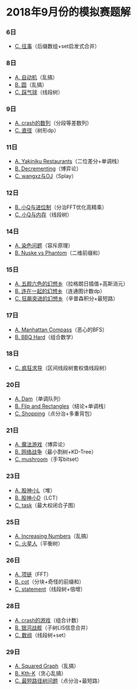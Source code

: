 ﻿# 2018年9月份的模拟赛题解

### 6日

- [C. 往事](http://www.ebola.pro/article/solutions/20180906_C)（后缀数组+set启发式合并）

### 8日

- [A. 自动机](http://www.ebola.pro/article/solutions/20180908_A)（乱搞）
- [B. 圆](http://www.ebola.pro/article/solutions/20180908_B)（乱搞）
- [C. 踩气球](http://www.ebola.pro/article/solutions/20180908_C)（线段树）

### 9日

- [A. crash的数列](http://www.ebola.pro/article/solutions/20180909_A)（分段等差数列）
- [C. 直径](http://www.ebola.pro/article/solutions/20180909_C)（树形dp）

### 11日

- [A. Yakiniku Restaurants](http://www.ebola.pro/article/solutions/20180911_A)（二位差分+单调栈）
- [B. Decrementing](http://www.ebola.pro/article/solutions/20180911_B)（博弈论）
- [C. wangxz与OJ](http://www.ebola.pro/article/solutions/20180911_C)（Splay）

### 12日

- [B. 小Q与进位制](http://www.ebola.pro/article/solutions/20180912_B)（分治FFT优化高精乘）
- [C. 小Q与内存](http://www.ebola.pro/article/solutions/20180912_C)（线段树）

### 14日

- [A. 染色问题](http://www.ebola.pro/article/solutions/20180914_A)（容斥原理）
- [B. Nuske vs Phantom](http://www.ebola.pro/article/solutions/20180914_B)（二维前缀和）

### 15日

- [A. 五颜六色的幻想乡](http://www.ebola.pro/article/solutions/20180915_A)（拉格朗日插值+高斯消元）
- [B. 连在一起的幻想乡](http://www.ebola.pro/article/solutions/20180915_B)（连通图计数dp）
- [C. 狂飙突进的幻想乡](http://www.ebola.pro/article/solutions/20180915_C)（辛普森积分+最短路）

### 17日

- [A. Manhattan Compass](http://www.ebola.pro/article/solutions/20180917_A)（恶心的BFS）
- [B. BBQ Hard](http://www.ebola.pro/article/solutions/20180917_B)（组合数学）

### 18日

- [C. 疯狂求导](http://www.ebola.pro/article/solutions/20180918_C)（区间线段树套权值线段树）

### 20日

- [A. Dam](http://www.ebola.pro/article/solutions/20180920_A)（单调队列）
- [B. Flip and Rectangles](http://www.ebola.pro/article/solutions/20180920_B)（结论+单调栈）
- [C. Shopping](http://www.ebola.pro/article/solutions/20180920_C)（点分治+多重背包）

### 21日

- [A. 魔法游戏](http://www.ebola.pro/article/solutions/20180921_A)（博弈论）
- [B. 网络战争](http://www.ebola.pro/article/solutions/20180921_B)（最小割树+KD-Tree）
- [C. mushroom](http://www.ebola.pro/article/solutions/20180921_C)（手写bitset）

### 23日

- [A. 股神小L](http://www.ebola.pro/article/solutions/20180923_A)（堆）
- [B. 股神小D](http://www.ebola.pro/article/solutions/20180923_B)（LCT）
- [C. task](http://www.ebola.pro/article/solutions/20180923_C)（最大权闭合子图）

### 25日

- [A. Increasing Numbers](http://www.ebola.pro/article/solutions/20180925_A)（乱搞）
- [C. 火星人](http://www.ebola.pro/article/solutions/20180925_C)（平衡树）

### 26日

- [A. 项链](http://www.ebola.pro/article/solutions/20180926_A)（FFT）
- [B. cot](http://www.ebola.pro/article/solutions/20180926_B)（分块+奇怪的前缀和）
- [C. statement](http://www.ebola.pro/article/solutions/20180926_C)（线段树+倍增）

### 28日

- [A. crash的游戏](http://www.ebola.pro/article/solutions/20180928_A)（组合计数）
- [B. 银河战舰](http://www.ebola.pro/article/solutions/20180928_B)（子树LIS信息合并）
- [C. 数组](http://www.ebola.pro/article/solutions/20180928_C)（线段树+set）

### 29日

- [A. Squared Graph](http://www.ebola.pro/article/solutions/20180929_A)（乱搞）
- [B. Kth-K](http://www.ebola.pro/article/solutions/20180929_B)（贪心乱搞）
- [C. 最短路径树问题](http://www.ebola.pro/article/solutions/20180929_C)（点分治+最短路）